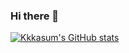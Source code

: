 ### Hi there 👋

[![Kkkasum's GitHub stats](https://github-readme-stats.vercel.app/api?username=kkkasum)](https://github.com/Kkkasum/github-readme-stats)

